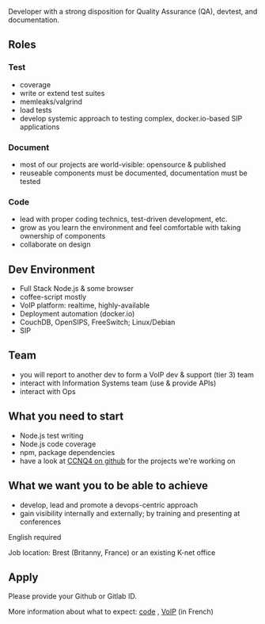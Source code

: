 Developer with a strong disposition for Quality Assurance (QA), devtest, and documentation.

Roles
-----

### Test

  - coverage
  - write or extend test suites
  - memleaks/valgrind
  - load tests
  - develop systemic approach to testing complex, docker.io-based SIP applications

### Document

  - most of our projects are world-visible: opensource & published
  - reuseable components must be documented, documentation must be tested

### Code

  - lead with proper coding technics, test-driven development, etc.
  - grow as you learn the environment and feel comfortable with taking ownership of components
  - collaborate on design

Dev Environment
---------------

- Full Stack Node.js & some browser
- coffee-script mostly
- VoIP platform: realtime, highly-available
- Deployment automation (docker.io)
- CouchDB, OpenSIPS, FreeSwitch; Linux/Debian
- SIP

Team
----

- you will report to another dev to form a VoIP dev & support (tier 3) team
- interact with Information Systems team (use & provide APIs)
- interact with Ops

What you need to start
----------------------

- Node.js test writing
- Node.js code coverage
- npm, package dependencies
- have a look at [CCNQ4 on github](https://github.com/shimaore/ccnq4) for the projects we're working on

What we want you to be able to achieve
--------------------------------------

- develop, lead and promote a devops-centric approach
- gain visibility internally and externally; by training and presenting at conferences

English required

Job location: Brest (Britanny, France) or an existing K-net office

Apply
-----

Please provide your Github or Gitlab ID.

More information about what to expect: [code](http://video.rmll.info/videos/ccnq4/) , [VoIP](http://video.rmll.info/videos/telephonie-pour-fai/) (in French)
